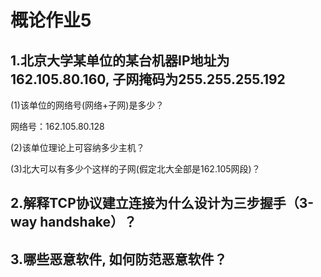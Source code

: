 # 概论作业5

## 1.北京大学某单位的某台机器IP地址为162.105.80.160, 子网掩码为255.255.255.192

(1)该单位的网络号(网络+子网)是多少？

网络号：162.105.80.128

(2)该单位理论上可容纳多少主机？



(3)北大可以有多少个这样的子网(假定北大全部是162.105网段)？



## 2.解释TCP协议建立连接为什么设计为三步握手（3-way handshake）？



## 3.哪些恶意软件, 如何防范恶意软件？
